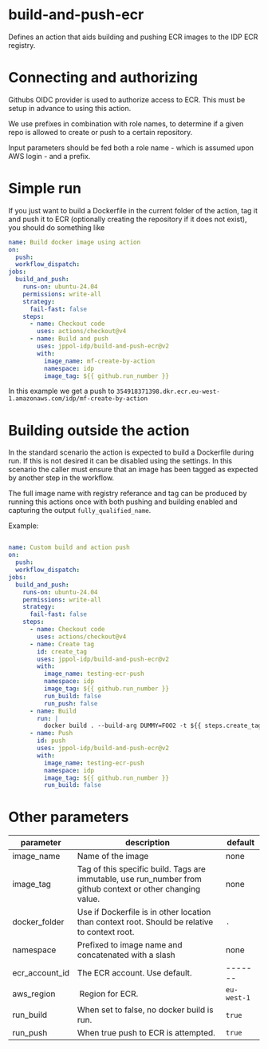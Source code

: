 # build-and-push-ecr
Defines an action that aids building and pushing ECR images to the IDP ECR registry. 

# Connecting and authorizing
Githubs OIDC provider is used to authorize access to ECR. This must be setup in advance to
using this action. 

We use prefixes in combination with role names, to determine if a given repo is allowed 
to create or push to a certain repository. 

Input parameters should be fed both a role name - which is assumed upon AWS login - and 
a prefix. 

# Simple run
If you just want to build a Dockerfile in the current folder of the action, tag it 
and push it to ECR (optionally creating the repository if it does not exist), you should 
do something like

```yaml
name: Build docker image using action
on:
  push:
  workflow_dispatch:
jobs:
  build_and_push:
    runs-on: ubuntu-24.04
    permissions: write-all
    strategy:
      fail-fast: false
    steps:
      - name: Checkout code
        uses: actions/checkout@v4
      - name: Build and push
        uses: jppol-idp/build-and-push-ecr@v2
        with:
          image_name: mf-create-by-action
          namespace: idp
          image_tag: ${{ github.run_number }}
```
In this example we get a push to `354918371398.dkr.ecr.eu-west-1.amazonaws.com/idp/mf-create-by-action`


# Building outside the action
In the standard scenario the action is expected to build a Dockerfile during run. If this 
is not desired it can be disabled using the settings. In this scenario the caller must 
ensure that an image has been tagged as expected by another step in the workflow. 

The full image name with registry referance and tag can be produced by running this 
actions once with both pushing and building enabled and capturing the output `fully_qualified_name`.

Example: 
```yaml

name: Custom build and action push
on:
  push:
  workflow_dispatch:
jobs:
  build_and_push:
    runs-on: ubuntu-24.04
    permissions: write-all
    strategy:
      fail-fast: false
    steps:
      - name: Checkout code
        uses: actions/checkout@v4
      - name: Create tag
        id: create_tag
        uses: jppol-idp/build-and-push-ecr@v2
        with:
          image_name: testing-ecr-push
          namespace: idp
          image_tag: ${{ github.run_number }}
          run_build: false
          run_push: false
      - name: Build
        run: |
          docker build . --build-arg DUMMY=FOO2 -t ${{ steps.create_tag.outputs.fully_qualified_name }}
      - name: Push 
        id: push
        uses: jppol-idp/build-and-push-ecr@v2
        with:
          image_name: testing-ecr-push
          namespace: idp
          image_tag: ${{ github.run_number }}
          run_build: false
```

# Other parameters
|parameter |description | default |
|----------|------------|---------|
|image\_name| Name of the image | none |
|image\_tag | Tag of this specific build. Tags are immutable, use run\_number from github context or other changing value. | none |
| docker\_folder | Use if Dockerfile is in other location than context root. Should be relative to context root. | `.` |
| namespace | Prefixed to image name and concatenated with a slash | none |
| ecr\_account\_id | The ECR account. Use default. | ------- |
| aws\_region | Region for ECR. | `eu-west-1` |
| run\_build | When set to false, no docker build is run. | `true` |
| run\_push | When true push to ECR is attempted. | `true` |

